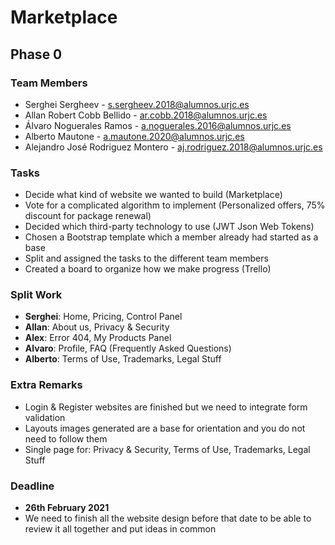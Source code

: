 # Marketplace

## Phase 0

### Team Members

- Serghei Sergheev - s.sergheev.2018@alumnos.urjc.es
- Allan Robert Cobb Bellido - ar.cobb.2018@alumnos.urjc.es
- Álvaro Noguerales Ramos - a.noguerales.2016@alumnos.urjc.es
- Alberto Mautone - a.mautone.2020@alumnos.urjc.es
- Alejandro José Rodriguez Montero - aj.rodriguez.2018@alumnos.urjc.es

### Tasks

- Decide what kind of website we wanted to build (Marketplace)
- Vote for a complicated algorithm to implement (Personalized offers, 75% discount for package renewal)
- Decided which third-party technology to use (JWT Json Web Tokens)
- Chosen a Bootstrap template which a member already had started as a base
- Split and assigned the tasks to the different team members
- Created a board to organize how we make progress (Trello)

### Split Work

- **Serghei**: Home, Pricing, Control Panel
- **Allan**: About us, Privacy & Security
- **Alex**: Error 404, My Products Panel
- **Alvaro**: Profile, FAQ (Frequently Asked Questions)
- **Alberto**: Terms of Use, Trademarks, Legal Stuff

### Extra Remarks

- Login & Register websites are finished but we need to integrate form validation
- Layouts images generated are a base for orientation and you do not need to follow them
- Single page for: Privacy & Security, Terms of Use, Trademarks, Legal Stuff

### Deadline

- **26th February 2021**
- We need to finish all the website design before that date to be able to review it all
  together and put ideas in common
